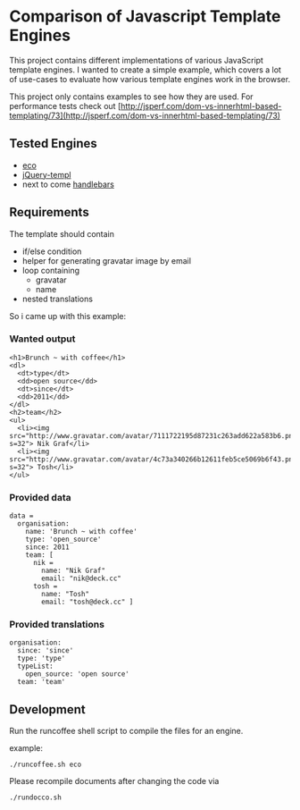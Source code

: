 # Comparison of Javascript Template Engines

This project contains different implementations of various JavaScript template engines.
I wanted to create a simple example, which covers a lot of use-cases to evaluate how various
template engines work in the browser.

This project only contains examples to see how they are used. For performance tests check out [http://jsperf.com/dom-vs-innerhtml-based-templating/73](http://jsperf.com/dom-vs-innerhtml-based-templating/73)

## Tested Engines

* [eco](https://github.com/sstephenson/eco)
* [jQuery-templ](http://api.jquery.com/category/plugins/templates/)
* next to come [handlebars](https://github.com/wycats/handlebars.js)

## Requirements

The template should contain

* if/else condition
* helper for generating gravatar image by email
* loop containing
  * gravatar
  * name
* nested translations

So i came up with this example:

### Wanted output

    <h1>Brunch ~ with coffee</h1>
    <dl>
      <dt>type</dt>
      <dd>open source</dd>
      <dt>since</dt>
      <dd>2011</dd>
    </dl>
    <h2>team</h2>
    <ul>
      <li><img src="http://www.gravatar.com/avatar/7111722195d87231c263add622a583b6.png?s=32"> Nik Graf</li>
      <li><img src="http://www.gravatar.com/avatar/4c73a340266b12611feb5ce5069b6f43.png?s=32"> Tosh</li>
    </ul>

### Provided data

    data =
      organisation:
        name: 'Brunch ~ with coffee'
        type: 'open_source'
        since: 2011
        team: [
          nik =
            name: "Nik Graf"
            email: "nik@deck.cc"
          tosh =
            name: "Tosh"
            email: "tosh@deck.cc" ]

### Provided translations

    organisation:
      since: 'since'
      type: 'type'
      typeList:
        open_source: 'open source'
      team: 'team'

## Development

Run the runcoffee shell script to compile the files for an engine.

example:

    ./runcoffee.sh eco

Please recompile documents after changing the code via

    ./rundocco.sh
